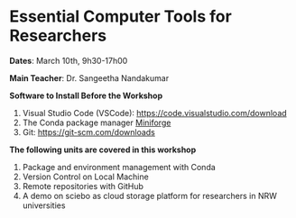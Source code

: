 # Essential Computer Tools for Researchers

**Dates**: March 10th, 9h30-17h00

**Main Teacher**: Dr. Sangeetha Nandakumar


**Software to Install Before the Workshop**

1. Visual Studio Code (VSCode): https://code.visualstudio.com/download
2. The Conda package manager [Miniforge](https://github.com/conda-forge/miniforge#miniforge3)
3. Git: https://git-scm.com/downloads

**The following units are covered in this workshop**

1. Package and environment management with Conda
2. Version Control on Local Machine
3. Remote repositories with GitHub
4. A demo on sciebo as cloud storage platform for researchers in NRW universities


